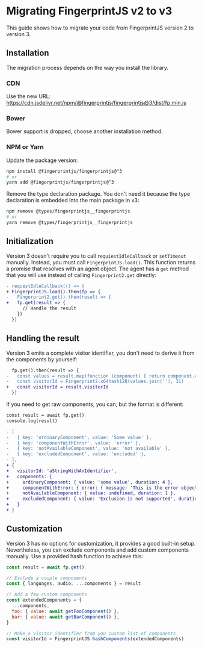 # Migrating FingerprintJS v2 to v3

This guide shows how to migrate your code from FingerprintJS version 2 to version 3.

## Installation

The migration process depends on the way you install the library.

### CDN

Use the new URL: https://cdn.jsdelivr.net/npm/@fingerprintjs/fingerprintjs@3/dist/fp.min.js

### Bower

Bower support is dropped, choose another installation method.

### NPM or Yarn

Update the package version:

```bash
npm install @fingerprintjs/fingerprintjs@^3
# or
yarn add @fingerprintjs/fingerprintjs@^3
```

Remove the type declaration package.
You don't need it because the type declaration is embedded into the main package in v3:

```bash
npm remove @types/fingerprintjs__fingerprintjs
# or
yarn remove @types/fingerprintjs__fingerprintjs
```

## Initialization

Version 3 doesn't require you to call `requiestIdleCallback` or `setTimeout` manually.
Instead, you must call `FingerprintJS.load()`.
This function returns a promise that resolves with an agent object.
The agent has a `get` method that you will use instead of calling `Fingerprint2.get` directly:

```diff
- requestIdleCallback(() => {
+ FingerprintJS.load().then(fp => {
-   Fingerprint2.get().then(result => {
+   fp.get(result => {
      // Handle the result
    })
  })
```

## Handling the result

Version 3 emits a complete visitor identifier, you don't need to derive it from the components by yourself:

```diff
  fp.get().then(result => {
-   const values = result.map(function (component) { return component.value })
-   const visitorId = Fingerprint2.x64hash128(values.join(''), 31)
+   const visitorId = result.visitorId
  })
```

If you need to get raw components, you can, but the format is different:

```diff
const result = await fp.get()
console.log(result)

- [
-   { key: 'ordinaryComponent', value: 'Some value' },
-   { key: 'componentWithError', value: 'error' },
-   { key: 'notAvailableComponent', value: 'not available' },
-   { key: 'excludedComponent', value: 'excluded' },
- ],
+ {
+   visitorId: 'aStringWithAnIdentifier',
+   components: {
+     ordinaryComponent: { value: 'some value', duration: 4 },
+     componentWithError: { error: { message: 'This is the error object' }, duration: 2 },
+     notAvailableComponent: { value: undefined, duration: 1 },
+     excludedComponent: { value: 'Exclusion is not supported', duration: 10 },
+   }
+ }
```

## Customization

Version 3 has no options for customization, it provides a good built-in setup.
Nevertheless, you can exclude components and add custom components manually.
Use a provided hash function to achieve this:

```js
const result = await fp.get()

// Exclude a couple components
const { languages, audio, ...components } = result

// Add a few custom components
const extendedComponents = {
  ...components,
  foo: { value: await getFooComponent() },
  bar: { value: await getBarComponent() },
}

// Make a visitor identifier from you custom list of components
const visitorId = FingerprintJS.hashComponents(extendedComponents)
```
